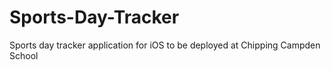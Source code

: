 # Sports-Day-Tracker
Sports day tracker application for iOS to be deployed at Chipping Campden School

